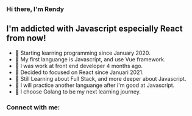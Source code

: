 ### Hi there, I'm Rendy

## I'm addicted with Javascript especially React from now!

- 🔹 Starting learning programming since January 2020.
- 🔹 My first languange is Javascript, and use Vue framework.
- 🔹 I was work at front end developer 4 months ago.
- 🔹 Decided to focused on React since Januari 2021.
- 🔹 Still Learning about Full Stack, and more deeper about Javascript.
- 🔹 I will practice another languange after i'm good at Javascript.
- 🔹 I choose Golang to be my next learning journey.

### Connect with me:
